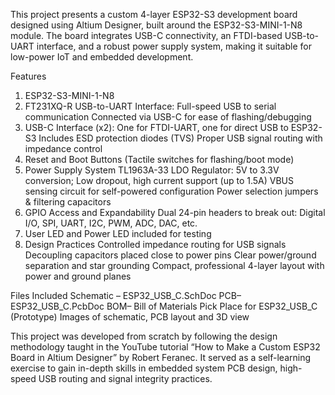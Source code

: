 This project presents a custom 4-layer ESP32-S3 development board designed using Altium Designer, built around the ESP32-S3-MINI-1-N8 module. The board integrates USB-C connectivity, 
an FTDI-based USB-to-UART interface, and a robust power supply system, making it suitable for low-power IoT and embedded development.

Features
1. ESP32-S3-MINI-1-N8
2. FT231XQ-R USB-to-UART Interface:
Full-speed USB to serial communication
Connected via USB-C for ease of flashing/debugging
3. USB-C Interface (x2):
One for FTDI-UART, one for direct USB to ESP32-S3
Includes ESD protection diodes (TVS)
Proper USB signal routing with impedance control
4. Reset and Boot Buttons (Tactile switches for flashing/boot mode)
5. Power Supply System
   TL1963A-33 LDO Regulator: 5V to 3.3V conversion; Low dropout, high current support (up to 1.5A)
   VBUS sensing circuit for self-powered configuration
   Power selection jumpers & filtering capacitors
6. GPIO Access and Expandability
   Dual 24-pin headers to break out: Digital I/O, SPI, UART, I2C, PWM, ADC, DAC, etc.
7. User LED and Power LED included for testing
8. Design Practices
   Controlled impedance routing for USB signals
   Decoupling capacitors placed close to power pins
   Clear power/ground separation and star grounding
   Compact, professional 4-layer layout with power and ground planes

Files Included
Schematic – ESP32_USB_C.SchDoc
PCB– ESP32_USB_C.PcbDoc
BOM– Bill of Materials
Pick Place for ESP32_USB_C (Prototype)
Images of schematic, PCB layout and 3D view

This project was developed from scratch by following the design methodology taught in the YouTube tutorial “How to Make a Custom ESP32 Board in Altium Designer” by Robert Feranec.
It served as a self-learning exercise to gain in-depth skills in embedded system PCB design, high-speed USB routing and signal integrity practices.
